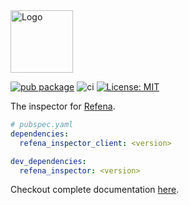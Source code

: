 <img src="https://raw.githubusercontent.com/refena/refena/main/resources/inspector-logo-2048.webp" height="100" alt="Logo" />

[![pub package](https://img.shields.io/pub/v/refena_inspector_client.svg)](https://pub.dev/packages/refena_inspector_client)
![ci](https://github.com/refena/refena/actions/workflows/ci.yml/badge.svg)
[![License: MIT](https://img.shields.io/badge/License-MIT-yellow.svg)](https://opensource.org/licenses/MIT)

The inspector for [Refena](https://pub.dev/packages/refena).

```yaml
# pubspec.yaml
dependencies:
  refena_inspector_client: <version>

dev_dependencies:
  refena_inspector: <version>
```

Checkout complete documentation [here](https://pub.dev/packages/refena_inspector).
